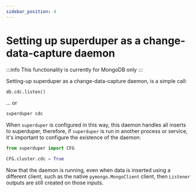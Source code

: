 ```yaml
---
sidebar_position: 4
---
```


# Setting up superduper as a change-data-capture daemon

:::info
This functionality is currently for MongoDB only
:::

Setting-up superduper as a change-data-capture daemon, is a simple call:

```python
db.cdc.listen()
```

... or

```bash
superduper cdc
```

When `superduper` is configured in this way, this daemon handles all inserts to 
superduper, therefore, if `superduper` is run in another process or service, 
it's important to configure the existence of the daemon:

```python
from superduper import CFG

CFG.cluster.cdc = True
```

Now that the daemon is running, even when data is inserted using a different client, such as
the native `pymongo.MongoClient` client, then `Listener` outputs are still created on those inputs.